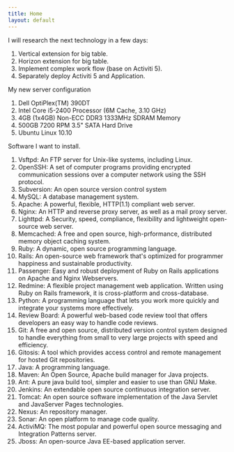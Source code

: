 ```yaml
---
title: Home
layout: default
---
```



<div>I will research the next technology in a few days:</div>
<ol>
<li>Vertical extension for big table.</li>
<li>Horizon extension for big table.</li>
<li>Implement complex work flow (base on Activiti 5).</li>
<li>Separately deploy Activiti 5 and Application.</li>
</ol>

<div>My new server configuration</div>
<ol>
<li>Dell OptiPlex(TM) 390DT</li>
<li>Intel Core i5-2400 Processor (6M Cache, 3.10 GHz)</li>
<li>4GB (1x4GB) Non-ECC DDR3 1333MHz SDRAM Memory</li>
<li>500GB 7200 RPM 3.5" SATA Hard Drive</li>
<li>Ubuntu Linux 10.10</li>
</ol>

<div>Software I want to install.</div>
<ol>
<li>Vsftpd: An FTP server for Unix-like systems, including Linux.</li>
<li>OpenSSH: A set of computer programs providing encrypted communication sessions over a computer network using the SSH protocol.</li>
<li>Subversion: An open source version control system</li>
<li>MySQL: A database management system.</li>
<li>Apache: A powerful, flexible, HTTP(1.1) compliant web server.</li>
<li>Nginx: An HTTP and reverse proxy server, as well as a mail proxy server.</li>
<li>Lighttpd: A Security, speed, compliance, flexibility and lightweight open-source web server.</li>
<li>Memcached: A free and open source, high-prformance, distributed memory object caching system.</li>
<li>Ruby: A dynamic, open source programming language.</li>
<li>Rails: An open-source web framework that's optimized for programmer happiness and sustainable productivity.</li>
<li>Passenger: Easy and robust deployment of Ruby on Rails applications on Apache and Nginx Webservers.</li>
<li>Redmine: A flexible project management web application. Written using Ruby on Rails framework, it is cross-platform and cross-database.</li>
<li>Python: A programming language that lets you work more quickly and integrate your systems more effectively.</li>
<li>Review Board: A powerful web-based code review tool that offers developers an easy way to handle code reviews.</li>
<li>Git: A free and open source, distributed version control system designed to handle everything from small to very large projects with speed and efficiency.</li>
<li>Gitosis: A tool which provides access control and remote management for hosted Git repositories.</li>
<li>Java: A programming language.</li>
<li>Maven: An Open Source, Apache build manager for Java projects.</li>
<li>Ant: A pure java build tool, simpler and easier to use than GNU Make.</li>
<li>Jenkins: An extendable open source continuous integration server.</li>
<li>Tomcat: An open source software implementation of the Java Servlet and JavaServer Pages technologies.</li>
<li>Nexus: An repository manager.</li>
<li>Sonar: An open platform to manage code quality.</li>
<li>ActiviMQ: The most popular and powerful open source messaging and Integration Patterns server.</li>
<li>Jboss: An open-source Java EE-based application server.</li>
</ol>